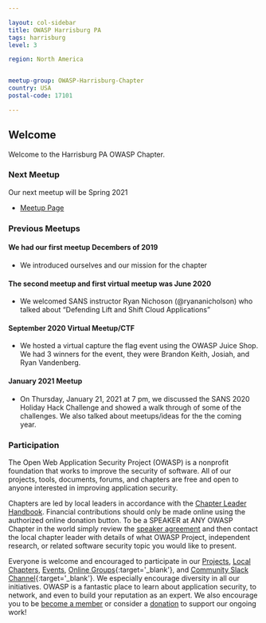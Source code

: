 ```yaml
---

layout: col-sidebar
title: OWASP Harrisburg PA
tags: harrisburg
level: 3

region: North America


meetup-group: OWASP-Harrisburg-Chapter
country: USA
postal-code: 17101

---
```




## Welcome
Welcome to the Harrisburg PA OWASP Chapter. 

### Next Meetup
Our next meetup will be Spring 2021

* [Meetup Page](https://www.meetup.com/OWASP-Harrisburg-Chapter/)

### Previous Meetups

#### We had our first meetup Decembers of 2019

- We introduced ourselves and our mission for the chapter

#### The second meetup and first virtual meetup was June 2020
- We welcomed SANS instructor Ryan Nichoson (@ryananicholson) who talked about “Defending Lift and Shift Cloud Applications” 

#### September 2020 Virtual Meetup/CTF
- We hosted a virtual capture the flag event using the OWASP Juice Shop.  We had 3 winners for the event, they were Brandon Keith, Josiah, and Ryan Vandenberg.

#### January 2021 Meetup 
- On Thursday, January 21, 2021 at 7 pm, we discussed the SANS 2020 Holiday Hack Challenge and showed a walk through of some of the challenges.  We also talked about meetups/ideas for the the coming year. 









### Participation
The Open Web Application Security Project (OWASP) is a nonprofit foundation that works to improve the security of software. All of our projects, tools, documents, forums, and chapters are free and open to anyone interested in improving application security. 

Chapters are led by local leaders in accordance with the [Chapter Leader Handbook](/www-policy/rules-of-procedure/chapter-handbook). Financial contributions should only be made online using the authorized online donation button. To be a SPEAKER at ANY OWASP Chapter in the world simply review the [speaker agreement](/www-policy/speaker-agreement) and then contact the local chapter leader with details of what OWASP Project, independent research, or related software security topic you would like to present.

Everyone is welcome and encouraged to participate in our [Projects](/projects), [Local Chapters](/chapters), [Events](/events), [Online Groups](https://groups.google.com/a/owasp.com/){:target='_blank'}, and [Community Slack Channel](https://owasp.slack.com/){:target='_blank'}. We especially encourage diversity in all our initiatives. OWASP is a fantastic place to learn about application security, to network, and even to build your reputation as an expert. We also encourage you to be [become a member](/membership) or consider a [donation](/donate) to support our ongoing work!
